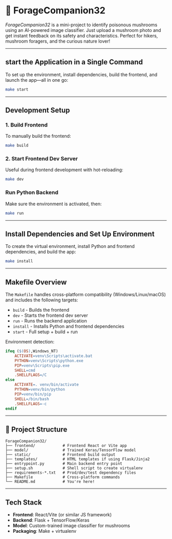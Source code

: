 # 🍄 ForageCompanion32

_ForageCompanion32_ is a mini-project to identify poisonous mushrooms using an AI-powered image classifier. Just upload a mushroom photo and get instant feedback on its safety and characteristics. Perfect for hikers, mushroom foragers, and the curious nature lover!

---

## start the Application in a Single Command

To set up the environment, install dependencies, build the frontend, and launch the app—all in one go:

```bash
make start
```

---

## Development Setup

### 1. Build Frontend

To manually build the frontend:

```bash
make build
```

### 2. Start Frontend Dev Server

Useful during frontend development with hot-reloading:

```bash
make dev
```

### Run Python Backend

Make sure the environment is activated, then:

```bash
make run
```

---

## Install Dependencies and Set Up Environment

To create the virtual environment, install Python and frontend dependencies, and build the app:

```bash
make install
```

---

## Makefile Overview

The `Makefile` handles cross-platform compatibility (Windows/Linux/macOS) and includes the following targets:

- `build` - Builds the frontend
- `dev` - Starts the frontend dev server
- `run` - Runs the backend application
- `install` - Installs Python and frontend dependencies
- `start` - Full setup + build + run

Environment detection:

```makefile
ifeq ($(OS),Windows_NT)
    ACTIVATE=venv\Scripts\activate.bat
    PYTHON=venv\Scripts\python.exe
    PIP=venv\Scripts\pip.exe
    SHELL=cmd
    .SHELLFLAGS=/C
else
    ACTIVATE=. venv/bin/activate
    PYTHON=venv/bin/python
    PIP=venv/bin/pip
    SHELL=/bin/bash
    .SHELLFLAGS=-c
endif
```

---

## 📁 Project Structure

```
ForageCompanion32/
├── frontend/            # Frontend React or Vite app
├── model/               # Trained Keras/TensorFlow model
├── static/              # Frontend build output
├── templates/           # HTML templates if using Flask/Jinja2
├── entrypoint.py        # Main backend entry point
├── setup.sh             # Shell script to create virtualenv
├── requirements-*.txt   # Prod/dev/test dependency files
├── Makefile             # Cross-platform commands
└── README.md            # You're here!
```

---

## Tech Stack

- **Frontend**: React/Vite (or similar JS framework)
- **Backend**: Flask + TensorFlow/Keras
- **Model**: Custom-trained image classifier for mushrooms
- **Packaging**: Make + virtualenv
